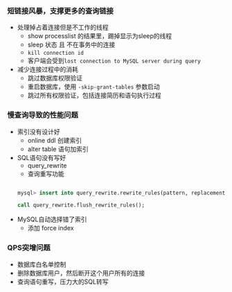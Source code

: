 ### 短链接风暴，支撑更多的查询链接
- 处理掉占着连接但是不工作的线程
    - show processlist 的结果里，踢掉显示为sleep的线程
    - sleep 状态 且 不在事务中的连接
    - `kill connection id`
    - 客户端会受到`lost connection to MySQL server during query`
- 减少连接过程中的消耗
    - 跳过数据库权限验证
    - 重启数据库，使用 `-skip-grant-tables` 参数启动
    - 跳过所有权限验证，包括连接简历和语句执行过程

### 慢查询导致的性能问题
- 索引没有设计好
    - online ddl 创建索引
    - alter table 语句加索引
- SQL语句没有写好
    - query_rewrite
    - 查询重写功能
    ```sql
    
    mysql> insert into query_rewrite.rewrite_rules(pattern, replacement, pattern_database) values ("select * from t where id + 1 = ?", "select * from t where id = ? - 1", "db1");

    call query_rewrite.flush_rewrite_rules();
    ```
- MySQL自动选择错了索引
    - 添加 force index

### QPS突增问题
- 数据库白名单控制
- 删除数据库用户，然后断开这个用户所有的连接
- 查询语句重写，压力大的SQL转写